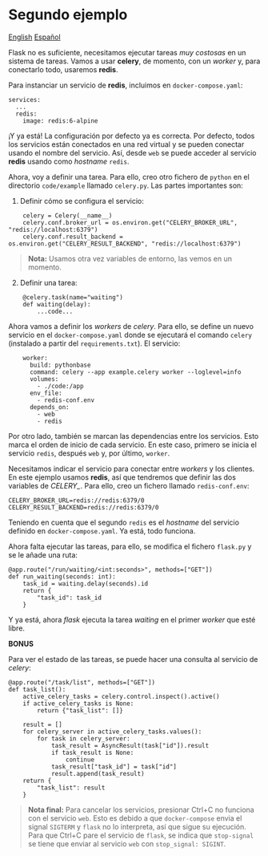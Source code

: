 # Segundo ejemplo

[English](README.en.md) [Español](README.es.md)

Flask no es suficiente, necesitamos ejecutar tareas *muy costosas* en un sistema
de tareas. Vamos a usar **celery**, de momento, con un *worker* y, para conectarlo
todo, usaremos **redis**.

Para instanciar un servicio de **redis**, incluimos en `docker-compose.yaml`:

    services:
      ...
      redis:
        image: redis:6-alpine

¡Y ya está! La configuración por defecto ya es correcta. Por defecto, todos los
servicios están conectados en una red virtual y se pueden conectar usando el 
nombre del servicio. Así, desde `web` se puede acceder al servicio **redis**
usando como *hostname* `redis`.

Ahora, voy a definir una tarea. Para ello, creo otro fichero de `python` en el
directorio `code/example` llamado `celery.py`. Las partes importantes son:

1. Definir cómo se configura el servicio:

```
    celery = Celery(__name__)
    celery.conf.broker_url = os.environ.get("CELERY_BROKER_URL", "redis://localhost:6379")
    celery.conf.result_backend = os.environ.get("CELERY_RESULT_BACKEND", "redis://localhost:6379")
```

> **Nota:** Usamos otra vez variables de entorno, las vemos en un momento.

2. Definir una tarea:

```
    @celery.task(name="waiting")
    def waiting(delay):
        ...code...
```

Ahora vamos a definir los *workers* de *celery*. Para ello, se define un nuevo
   servicio en el `docker-compose.yaml` donde se ejecutará el comando
   `celery` (instalado a partir del `requirements.txt`). El servicio:

```
    worker:
      build: pythonbase
      command: celery --app example.celery worker --loglevel=info
      volumes:
        - ./code:/app
      env_file:
        - redis-conf.env
      depends_on:
        - web
        - redis
```

Por otro lado, también se marcan las dependencias entre los servicios.
Esto marca el orden de inicio de cada servicio. En este caso, primero
se inicia el servicio `redis`, después `web` y, por último, `worker`.

Necesitamos indicar el servicio para conectar entre *workers* y los clientes. En
este ejemplo usamos **redis**, así que tendremos que definir las dos variables de
*CELERY_*. Para ello, creo un fichero llamado `redis-conf.env`:

    CELERY_BROKER_URL=redis://redis:6379/0
    CELERY_RESULT_BACKEND=redis://redis:6379/0

Teniendo en cuenta que el segundo `redis` es el *hostname* del servicio definido
en `docker-compose.yaml`. Ya está, todo funciona.

Ahora falta ejecutar las tareas, para ello, se modifica el fichero `flask.py` y se
le añade una ruta:

    @app.route("/run/waiting/<int:seconds>", methods=["GET"])
    def run_waiting(seconds: int):
        task_id = waiting.delay(seconds).id
        return {
            "task_id": task_id
        }

Y ya está, ahora *flask* ejecuta la tarea *waiting* en el primer *worker* que 
esté libre.

**BONUS**

Para ver el estado de las tareas, se puede hacer una consulta al servicio de
*celery*:

    @app.route("/task/list", methods=["GET"])
    def task_list():
        active_celery_tasks = celery.control.inspect().active()
        if active_celery_tasks is None:
            return {"task_list": []}
        
        result = []
        for celery_server in active_celery_tasks.values():
            for task in celery_server:
                task_result = AsyncResult(task["id"]).result
                if task_result is None:
                    continue
                task_result["task_id"] = task["id"]
                result.append(task_result)
        return {
            "task_list": result
        }

> **Nota final:** Para cancelar los servicios, presionar Ctrl+C no funciona con
>                 el servicio `web`. Esto es debido a que `docker-compose` envia
>                 el signal `SIGTERM` y `flask` no lo interpreta, así que sigue
>                 su ejecución.
>                 Para que Ctrl+C pare el servicio de `flask`, se indica que
>                 `stop-signal` se tiene que enviar al servicio `web` con
>                 `stop_signal: SIGINT`.
